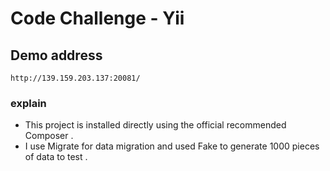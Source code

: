 # Code Challenge - Yii
## Demo address

````
http://139.159.203.137:20081/
````

### explain
* This project is installed directly using the official recommended Composer .
* I use Migrate for data migration and used Fake to generate 1000 pieces of data to test . 

